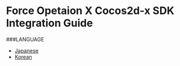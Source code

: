 # Force Opetaion X Cocos2d-x SDK Integration Guide

###LANGUAGE
* [Japanese](./lang/ja/README.md)
* [Korean](./lang/ko/README.md)
